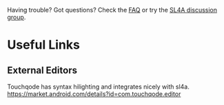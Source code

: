 Having trouble? Got questions? Check the [FAQ](FAQ.md) or try the
[SL4A discussion group](http://groups.google.com/group/android-scripting).

# Useful Links #
## External Editors ##

Touchqode has syntax hilighting and integrates nicely with sl4a.
https://market.android.com/details?id=com.touchqode.editor

<!---
 vi: ft=markdown:et:fdm=marker
 -->

